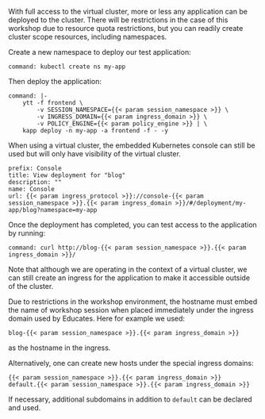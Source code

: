 With full access to the virtual cluster, more or less any application can be
deployed to the cluster. There will be restrictions in the case of this
workshop due to resource quota restrictions, but you can readily create
cluster scope resources, including namespaces.

Create a new namespace to deploy our test application:

```terminal:execute
command: kubectl create ns my-app
```

Then deploy the application:

```terminal:execute
command: |-
    ytt -f frontend \
        -v SESSION_NAMESPACE={{< param session_namespace >}} \
        -v INGRESS_DOMAIN={{< param ingress_domain >}} \
        -v POLICY_ENGINE={{< param policy_engine >}} | \
    kapp deploy -n my-app -a frontend -f - -y
```

When using a virtual cluster, the embedded Kubernetes console can still be
used but will only have visibility of the virtual cluster.

```dashboard:reload-dashboard
prefix: Console
title: View deployment for "blog"
description: ""
name: Console
url: {{< param ingress_protocol >}}://console-{{< param session_namespace >}}.{{< param ingress_domain >}}/#/deployment/my-app/blog?namespace=my-app
```

Once the deployment has completed, you can test access to the application
by running:

```terminal:execute
command: curl http://blog-{{< param session_namespace >}}.{{< param ingress_domain >}}/
```

Note that although we are operating in the context of a virtual cluster, we can
still create an ingress for the application to make it accessible outside of
the cluster.

Due to restrictions in the workshop environment, the hostname must embed the
name of workshop session when placed immediately under the ingress domain used
by Educates. Here for example we used:

```
blog-{{< param session_namespace >}}.{{< param ingress_domain >}}
```

as the hostname in the ingress.

Alternatively, one can create new hosts under the special ingress domains:

```
{{< param session_namespace >}}.{{< param ingress_domain >}}
default.{{< param session_namespace >}}.{{< param ingress_domain >}}
```

If necessary, additional subdomains in addition to `default` can be declared
and used.
